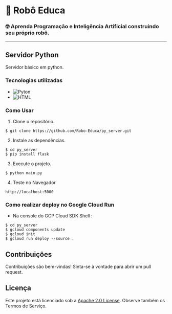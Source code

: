 # 🤖 Robô Educa 
### 🤓 Aprenda Programação e Inteligência Artificial construindo seu próprio robô.

<hr>

## Servidor Python

Servidor básico em python. 

### Tecnologias utilizadas

- ![Pyton](https://img.shields.io/badge/python-v3-green)
- ![HTML](https://img.shields.io/badge/HTML-5-orange)

### Como Usar 

1. Clone o repositório.
```
$ git clone https://github.com/Robo-Educa/py_server.git 
```
2. Instale as dependências.
```
$ cd py_server
$ pip install flask
```
3. Execute o projeto.
```
$ python main.py
```
4. Teste no Navegador
```
http://localhost:5000
```

### Como realizar deploy no Google Cloud Run
* Na console do GCP Cloud SDK Shell :
```
$ cd py_server
$ gcloud components update
$ gcloud init
$ gcloud run deploy --source .
```

## Contribuições

Contribuições são bem-vindas! Sinta-se à vontade para abrir um pull request.

## Licença

Este projeto está licenciado sob a [Apache 2.0 License](LICENSE). Observe também os Termos de Serviço.

